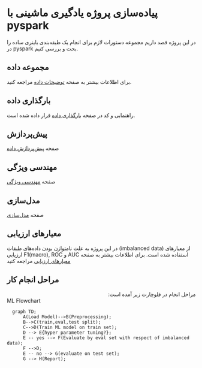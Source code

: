 # پیاده‌سازی پروژه یادگیری ماشینی با pyspark
در این پروژه قصد داریم مجموعه دستورات لازم برای انجام یک طبقه‌بندی باینری ساده را در pyspark بحث و بررسی کنیم.


## مجموعه داده
برای اطلاعات بیشتر به صفحه [توضیحات داده](./data_description.md) مراجعه کنید.
## بارگذاری داده
راهنمایی و کد در صفحه [بارگذاری داده](./data_load.md) قرار داده شده است.
## پیش‌پردازش
صفحه [پیش‌پردازش داده](./data_preprocess.md)
## مهندسی ویژگی
صفحه [مهندسی ویژگی](./feature_engineering.md)

## مدل‌سازی
صفحه [مدل‌سازی](./build_model.md)


## معیارهای ارزیابی
در این پروژه به علت نامتوازن بودن داده‌های طبقات (imbalanced data) از معیارهای ارزیابی F1(macro), ROC و AUC 
استفاده شده است. برای اطلاعات بیشتر به صفحه [معیارهای ارزیابی](./evaluation_metrics.md) مراجعه کنید

## مراحل انجام کار 
  
  
<div dir="rtl">
مراحل انجام در فلوچارت زیر آمده است:
</div

  
### ML Flowchart

```mermaid
  graph TD;
      A(Load Model)-->B(Preprocessing);
      B-->C(train,eval,test split);
      C-->D(Train ML model on train set);
      D --> E{hyper parameter tuning?};
      E -- yes --> F(Evaluate by eval set with respect of imbalanced data);
      F -->D;
      E -- no --> G(evaluate on test set);
      G --> H(Report);
```
